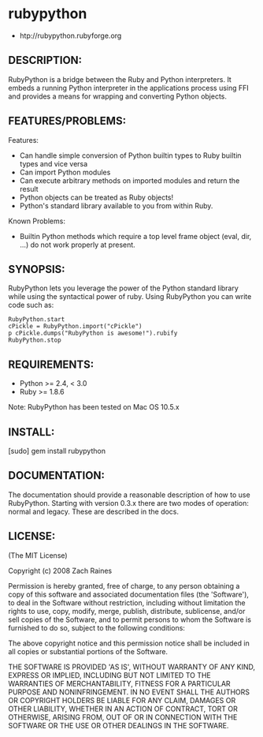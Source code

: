 # rubypython

* htp://rubypython.rubyforge.org

## DESCRIPTION:

RubyPython is a bridge between the Ruby and Python interpreters. It embeds a
running Python interpreter in the applications process using FFI and
provides a means for wrapping and converting Python objects.
 
## FEATURES/PROBLEMS:

Features:

* Can handle simple conversion of Python builtin types to Ruby builtin types and vice versa
* Can import Python modules
* Can execute arbitrary methods on imported modules and return the result
* Python objects can be treated as Ruby objects!
* Python's standard library available to you from within Ruby.

Known Problems:

* Builtin Python methods which require a top level frame object (eval, dir, ...) do not work properly at present.

## SYNOPSIS:
RubyPython lets you leverage the power of the Python standard library while
using the syntactical power of ruby. Using RubyPython you can write code such
as:

    RubyPython.start
    cPickle = RubyPython.import("cPickle")
    p cPickle.dumps("RubyPython is awesome!").rubify
    RubyPython.stop
	
## REQUIREMENTS:
	
* Python >= 2.4, < 3.0
* Ruby >= 1.8.6

Note: RubyPython has been tested on Mac OS 10.5.x
	
	
## INSTALL:

[sudo] gem install rubypython

## DOCUMENTATION:

The documentation should provide a reasonable description of how to use RubyPython.
Starting with version 0.3.x there are two modes of operation: normal and
legacy. These are described in the docs.
	
## LICENSE:

(The MIT License)

Copyright (c) 2008 Zach Raines

Permission is hereby granted, free of charge, to any person obtaining
a copy of this software and associated documentation files (the
'Software'), to deal in the Software without restriction, including
without limitation the rights to use, copy, modify, merge, publish,
distribute, sublicense, and/or sell copies of the Software, and to
permit persons to whom the Software is furnished to do so, subject to
the following conditions:

The above copyright notice and this permission notice shall be
included in all copies or substantial portions of the Software.

THE SOFTWARE IS PROVIDED 'AS IS', WITHOUT WARRANTY OF ANY KIND,
EXPRESS OR IMPLIED, INCLUDING BUT NOT LIMITED TO THE WARRANTIES OF
MERCHANTABILITY, FITNESS FOR A PARTICULAR PURPOSE AND NONINFRINGEMENT.
IN NO EVENT SHALL THE AUTHORS OR COPYRIGHT HOLDERS BE LIABLE FOR ANY
CLAIM, DAMAGES OR OTHER LIABILITY, WHETHER IN AN ACTION OF CONTRACT,
TORT OR OTHERWISE, ARISING FROM, OUT OF OR IN CONNECTION WITH THE
SOFTWARE OR THE USE OR OTHER DEALINGS IN THE SOFTWARE.
